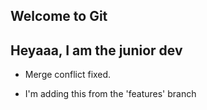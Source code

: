 ## Welcome to Git
## Heyaaa, I am the junior dev

- Merge conflict fixed.

- I'm adding this from the 'features' branch